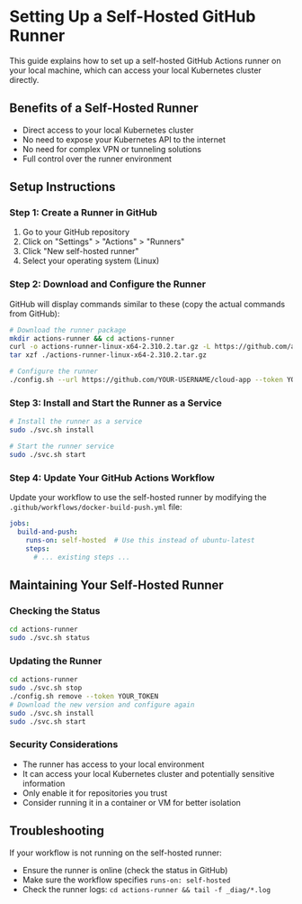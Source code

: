 # Setting Up a Self-Hosted GitHub Runner

This guide explains how to set up a self-hosted GitHub Actions runner on your local machine, which can access your local Kubernetes cluster directly.

## Benefits of a Self-Hosted Runner
- Direct access to your local Kubernetes cluster
- No need to expose your Kubernetes API to the internet
- No need for complex VPN or tunneling solutions
- Full control over the runner environment

## Setup Instructions

### Step 1: Create a Runner in GitHub
1. Go to your GitHub repository
2. Click on "Settings" > "Actions" > "Runners"
3. Click "New self-hosted runner"
4. Select your operating system (Linux)

### Step 2: Download and Configure the Runner

GitHub will display commands similar to these (copy the actual commands from GitHub):

```bash
# Download the runner package
mkdir actions-runner && cd actions-runner
curl -o actions-runner-linux-x64-2.310.2.tar.gz -L https://github.com/actions/runner/releases/download/v2.310.2/actions-runner-linux-x64-2.310.2.tar.gz
tar xzf ./actions-runner-linux-x64-2.310.2.tar.gz

# Configure the runner
./config.sh --url https://github.com/YOUR-USERNAME/cloud-app --token YOUR_TOKEN
```

### Step 3: Install and Start the Runner as a Service

```bash
# Install the runner as a service
sudo ./svc.sh install

# Start the runner service
sudo ./svc.sh start
```

### Step 4: Update Your GitHub Actions Workflow

Update your workflow to use the self-hosted runner by modifying the `.github/workflows/docker-build-push.yml` file:

```yaml
jobs:
  build-and-push:
    runs-on: self-hosted  # Use this instead of ubuntu-latest
    steps:
      # ... existing steps ...
```

## Maintaining Your Self-Hosted Runner

### Checking the Status
```bash
cd actions-runner
sudo ./svc.sh status
```

### Updating the Runner
```bash
cd actions-runner
sudo ./svc.sh stop
./config.sh remove --token YOUR_TOKEN
# Download the new version and configure again
sudo ./svc.sh install
sudo ./svc.sh start
```

### Security Considerations
- The runner has access to your local environment
- It can access your local Kubernetes cluster and potentially sensitive information
- Only enable it for repositories you trust
- Consider running it in a container or VM for better isolation

## Troubleshooting

If your workflow is not running on the self-hosted runner:
- Ensure the runner is online (check the status in GitHub)
- Make sure the workflow specifies `runs-on: self-hosted`
- Check the runner logs: `cd actions-runner && tail -f _diag/*.log`
